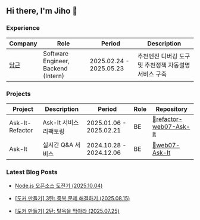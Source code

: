 ## Hi there, I'm Jiho 🙌

### Experience
| Company | Role | Period | Description |
|---------|------|-------|------|
| [당근](https://about.daangn.com/) | Software Engineer, Backend (Intern) | 2025.02.24 - 2025.05.23 | 추천엔진 디버깅 도구 및 추천정책 자동설명 서비스 구축 |

### Projects

| Project | Description | Period | Role | Repository |
|---------|------------|--------|-------------------|------------|
| Ask-It-Refactor | Ask-It 서비스 리팩토링 | 2025.01.06 - 2025.02.21 | BE | [🔗refactor-web07-Ask-It](https://github.com/boostcampwm-2024/refactor-web07-Ask-It) |
| Ask-It | 실시간 Q&A 서비스 | 2024.10.28 - 2024.12.06 | BE | [🔗web07-Ask-It](https://github.com/boostcampwm-2024/web07-Ask-It) |

### Latest Blog Posts
- [Node.js 오픈소스 도전기 (2025.10.04)](https://velog.io/@wlgh1553/Node.js-%EC%98%A4%ED%94%88%EC%86%8C%EC%8A%A4-%EB%8F%84%EC%A0%84%EA%B8%B0)
- [[도커 만들기] 3탄: 중복 문제 해결하기 (2025.08.15)](https://velog.io/@wlgh1553/%EB%8F%84%EC%BB%A4-%EB%A7%8C%EB%93%A4%EA%B8%B0-3%ED%83%84)

- [[도커 만들기] 2탄: 탈옥을 막아라 (2025.07.25)](https://velog.io/@wlgh1553/%EB%8F%84%EC%BB%A4-%EB%A7%8C%EB%93%A4%EA%B8%B0-2%ED%83%84-%ED%83%88%EC%98%A5%EC%9D%84-%EB%A7%89%EC%95%84%EB%9D%BC)
